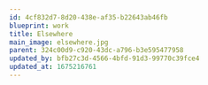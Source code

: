 ```yaml
---
id: 4cf832d7-8d20-438e-af35-b22643ab46fb
blueprint: work
title: Elsewhere
main_image: elsewhere.jpg
parent: 324c00d9-c920-43dc-a796-b3e595477958
updated_by: bfb27c3d-4566-4bfd-91d3-99770c39fce4
updated_at: 1675216761
---
```


